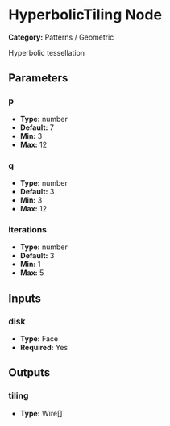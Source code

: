 
# HyperbolicTiling Node

**Category:** Patterns / Geometric

Hyperbolic tessellation

## Parameters


### p
- **Type:** number
- **Default:** 7
- **Min:** 3
- **Max:** 12



### q
- **Type:** number
- **Default:** 3
- **Min:** 3
- **Max:** 12



### iterations
- **Type:** number
- **Default:** 3
- **Min:** 1
- **Max:** 5



## Inputs


### disk
- **Type:** Face
- **Required:** Yes



## Outputs


### tiling
- **Type:** Wire[]





